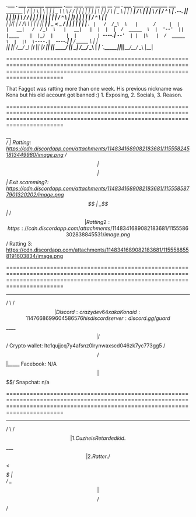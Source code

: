 .___  ___.      ___       _______   _______    .______   ____    ____     __       __    __  .__   __.      ___      .______       __       _______     ___       _______ 
|   \/   |     /   \     |       \ |   ____|   |   _  \  \   \  /   /    |  |     |  |  |  | |  \ |  |     /   \     |   _  \     |  |     |   ____|   /   \     |   ____|
|  \  /  |    /  ^  \    |  .--.  ||  |__      |  |_)  |  \   \/   /     |  |     |  |  |  | |   \|  |    /  ^  \    |  |_)  |    |  |     |  |__     /  ^  \    |  |__   
|  |\/|  |   /  /_\  \   |  |  |  ||   __|     |   _  <    \_    _/      |  |     |  |  |  | |  . `  |   /  /_\  \   |      /     |  |     |   __|   /  /_\  \   |   __|  
|  |  |  |  /  _____  \  |  '--'  ||  |____    |  |_)  |     |  |        |  `----.|  `--'  | |  |\   |  /  _____  \  |  |\  \----.|  `----.|  |____ /  _____  \  |  |     
|__|  |__| /__/     \__\ |_______/ |_______|   |______/      |__|        |_______| \______/  |__| \__| /__/     \__\ | _| `._____||_______||_______/__/     \__\ |__|    


===================================================================================================================================================================================

That Faggot was ratting more than one week. His previous nickname was Kona but his old account got banned :)
                                                                       1. Exposing,
                                                                       2. Socials,
                                                                       3. Reason.

===================================================================================================================================================================================

			
   __   
 _/  |                  Ratting: https://cdn.discordapp.com/attachments/1148341689082183681/1155582451813449980/image.png
/ $$ |                  
$$$$ |                  
  $$ |                  Exit scamming?: https://cdn.discordapp.com/attachments/1148341689082183681/1155585877901320202/image.png  
  $$ |                  
 _$$ |_ 
/ $$   |                Ratting 2: https://cdn.discordapp.com/attachments/1148341689082183681/1155586302838845531/image.png
$$$$$$/ 
                        Ratting 3: https://cdn.discordapp.com/attachments/1148341689082183681/1155588558191603834/image.png
 

===================================================================================================================================================================================


  ______  
 /      \ 
/$$$$$$  |                Discord: crazydev64x aka Kona id: 1147668699604586576 his discord server: discord.gg/guard
$$____$$ |
 /    $$/                 Crypto wallet: ltc1qujjcq7y4afsnz0lrynwaxscd046zk7yc773gg5
/$$$$$$/                    
$$ |_____                 Facebook: N/A
$$       |                
$$$$$$$$/                 Snapchat: n/a

===================================================================================================================================================================================


  ______  
 /      \ 
/$$$$$$  |                1. Cuz he is Retarded kid.
$$ ___$$ |                2. Ratter.
  /   $$<                 
 _$$$$$  |                
/  \__$$ |
$$    $$/ 
 $$$$$$/  

